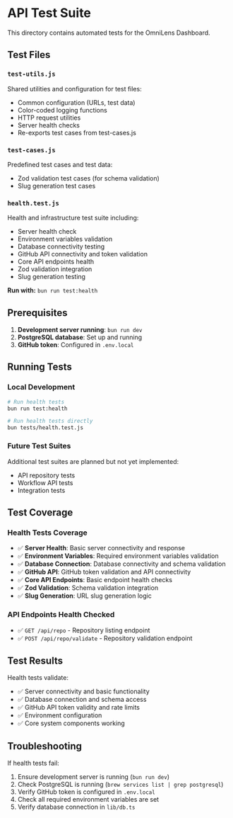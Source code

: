 # API Test Suite

This directory contains automated tests for the OmniLens Dashboard.

## Test Files

### `test-utils.js`
Shared utilities and configuration for test files:
- Common configuration (URLs, test data)
- Color-coded logging functions
- HTTP request utilities
- Server health checks
- Re-exports test cases from test-cases.js

### `test-cases.js`
Predefined test cases and test data:
- Zod validation test cases (for schema validation)
- Slug generation test cases

### `health.test.js`
Health and infrastructure test suite including:
- Server health check
- Environment variables validation
- Database connectivity testing
- GitHub API connectivity and token validation
- Core API endpoints health
- Zod validation integration
- Slug generation testing

**Run with:** `bun run test:health`

## Prerequisites

1. **Development server running**: `bun run dev`
2. **PostgreSQL database**: Set up and running
3. **GitHub token**: Configured in `.env.local`

## Running Tests

### Local Development

```bash
# Run health tests
bun run test:health

# Run health tests directly
bun tests/health.test.js
```

### Future Test Suites

Additional test suites are planned but not yet implemented:
- API repository tests
- Workflow API tests
- Integration tests

## Test Coverage

### Health Tests Coverage
- ✅ **Server Health**: Basic server connectivity and response
- ✅ **Environment Variables**: Required environment variables validation
- ✅ **Database Connection**: Database connectivity and schema validation
- ✅ **GitHub API**: GitHub token validation and API connectivity
- ✅ **Core API Endpoints**: Basic endpoint health checks
- ✅ **Zod Validation**: Schema validation integration
- ✅ **Slug Generation**: URL slug generation logic

### API Endpoints Health Checked
- ✅ `GET /api/repo` - Repository listing endpoint
- ✅ `POST /api/repo/validate` - Repository validation endpoint

## Test Results

Health tests validate:
- ✅ Server connectivity and basic functionality
- ✅ Database connection and schema access
- ✅ GitHub API token validity and rate limits
- ✅ Environment configuration
- ✅ Core system components working

## Troubleshooting

If health tests fail:
1. Ensure development server is running (`bun run dev`)
2. Check PostgreSQL is running (`brew services list | grep postgresql`)
3. Verify GitHub token is configured in `.env.local`
4. Check all required environment variables are set
5. Verify database connection in `lib/db.ts`

